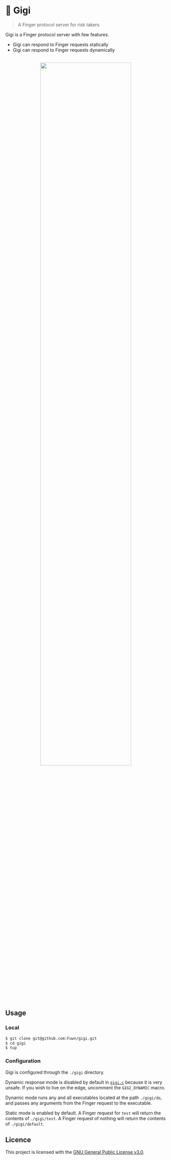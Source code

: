 # 👧️ Gigi

> A Finger protocol server for risk takers

Gigi is a Finger protocol server with few features.

- Gigi can respond to Finger requests statically
- Gigi can respond to Finger requests dynamically

<p align="center">
  <br>
  <img src="https://i.imgur.com/RddckKP.png" width="75%">
</p>

## Usage

### Local

```bash
$ git clone git@github.com:Fuwn/gigi.git
$ cd gigi
$ tup
```

### Configuration

Gigi is configured through the `./gigi` directory.

Dynamic response mode is disabled by default in [`gigi.c`](./gigi.c)
because it is very unsafe. If you wish to live on the edge, uncomment the
`GIGI_DYNAMIC` macro.

Dynamic mode runs any and all executables located at the path `./gigi/do`, and
passes any arguments from the Finger request to the executable.

Static mode is enabled by default. A Finger request for `test` will return the
contents of `./gigi/test`. A Finger request of nothing will return the contents
of `./gigi/default`.

## Licence

This project is licensed with the [GNU General Public License v3.0](./LICENSE).
